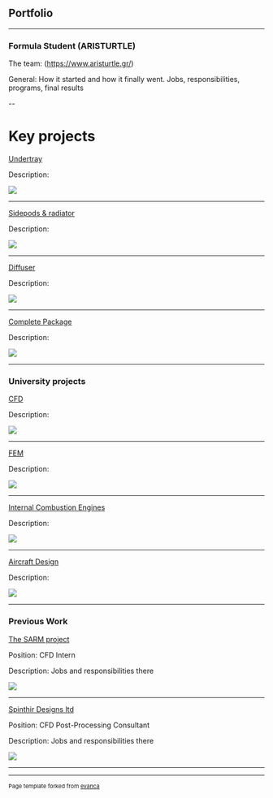 ## Portfolio

---

### Formula Student (ARISTURTLE)

The team: (https://www.aristurtle.gr/)

General: How it started and how it finally went. Jobs, responsibilities, programs, final results

--

# Key projects

[Undertray](/sample_page)

Description: 

<img src="images/dummy_thumbnail.jpg?raw=true"/>

---
[Sidepods & radiator](/pdf/sample_presentation.pdf)

Description: 

<img src="images/dummy_thumbnail.jpg?raw=true"/>

---
[Diffuser](http://example.com/)

Description: 

<img src="images/dummy_thumbnail.jpg?raw=true"/>

---
[Complete Package](http://example.com/)

Description: 

<img src="images/dummy_thumbnail.jpg?raw=true"/>

---

### University projects

[CFD](http://example.com/)

Description: 

<img src="images/dummy_thumbnail.jpg?raw=true"/>

---
[FEM](http://example.com/)

Description: 

<img src="images/dummy_thumbnail.jpg?raw=true"/>

---
[Internal Combustion Engines](http://example.com/)

Description: 

<img src="images/dummy_thumbnail.jpg?raw=true"/>

---
[Aircraft Design](http://example.com/)

Description: 

<img src="images/dummy_thumbnail.jpg?raw=true"/>

---
### Previous Work

[The SARM project](https://www.thesarmproject.com/)

Position: CFD Intern

Description: Jobs and responsibilities there


<img src="images/dummy_thumbnail.jpg?raw=true"/>

---
[Spinthir Designs ltd](http://example.com/)

Position: CFD Post-Processing Consultant

Description: Jobs and responsibilities there
 

<img src="images/dummy_thumbnail.jpg?raw=true"/>

<!-- - [Trial 2](http://example.com/)
- [Project 2 Title](http://example.com/)
- [Project 3 Title](http://example.com/)
- [Project 4 Title](http://example.com/)
- [Project 5 Title](http://example.com/)
 -->
---




---
<p style="font-size:11px">Page template forked from <a href="https://github.com/evanca/quick-portfolio">evanca</a></p>
<!-- Remove above link if you don't want to attibute -->
